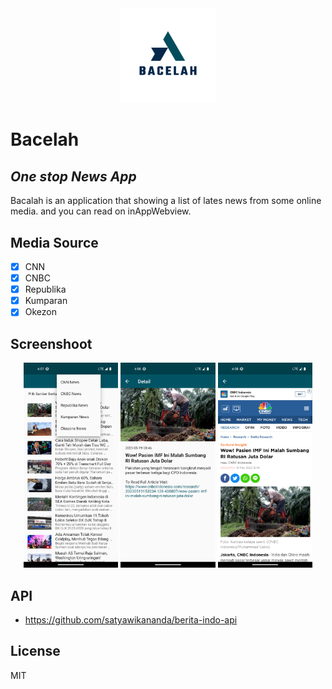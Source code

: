 <div align="center">
<img src="assets\launcher-icon\android\play_store_512.png?raw=true" width=30%>
</div>


# Bacelah
## _One stop News App_

Bacalah is an application that showing a list of lates news from some online media. and you can read on inAppWebview.

## Media Source

- [x] CNN
- [x] CNBC
- [x] Republika
- [x] Kumparan
- [x] Okezon

## Screenshoot
<div align="center">
<img src="/assets/screenshoot/home_page.png?raw=true" width=30%>&nbsp;<img src="/assets/screenshoot/detail_page.png?raw=true" width=30%>&nbsp;<img src="/assets/screenshoot/webview_page.png?raw=true" width=30%>
</div>
 
## API
- https://github.com/satyawikananda/berita-indo-api

## License

MIT
